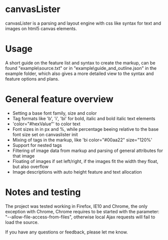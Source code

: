 canvasLister
=======

canvasLister is a parsing and layout engine with css like syntax for text and images on html5 canvas elements.


Usage
=======

A short guide on the feature list and syntax to create the markup, can be found "example\source.txt" or in "example\guide_and_outline.json" in the example folder, which also gives a more detailed view to the syntax and feature options and plans.


General feature overview
=======

- Setting a base font family, size and color
- Tag formats like 'b', 'i', 'bi' for bold, italic and bold italic text elements
- 'color="#hexValue"' to color text
- Font sizes in in px and %, while percentage beeing relative to the base font size set on canvaslister init
- Mixing of tags in the markup, like 'bi color="#00aa22" size="120%'
- Support for nested tags
- Filtering of image data from markup and parsing of general attributes for that image
- Floating of images if set left/right, if the images fit the width they float, but also overflow
- Image descriptions with auto height feature and text allocation


Notes and testing
=======
The project was tested working in Firefox, IE10 and Chrome, the only exception with Chrome, Chrome requires to be started with the parameter: "--allow-file-access-from-files", otherwise local Ajax requests will fail to load the source.


If you have any questions or feedback, please let me know.
